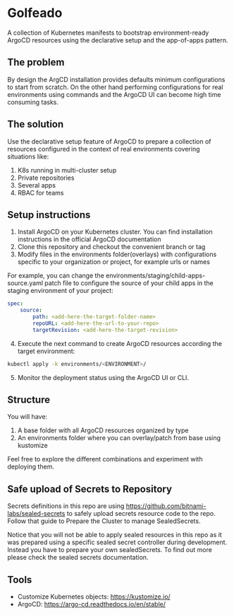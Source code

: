# Golfeado

A collection of Kubernetes manifests to bootstrap environment-ready ArgoCD resources using the declarative setup and the app-of-apps pattern.

## The problem

By design the ArgCD installation provides defaults minimum configurations to start from scratch. On the other hand performing configurations for real environments using commands and the ArgoCD UI can become high time consuming tasks.

## The solution

Use the declarative setup feature of ArgoCD to prepare a collection of resources configured in the context of real environments covering situations like:

1. K8s running in multi-cluster setup
2. Private repositories
3. Several apps
4. RBAC for teams  

## Setup instructions

1. Install ArgoCD on your Kubernetes cluster. You can find installation instructions in the official ArgoCD documentation
2. Clone this repository and checkout the convenient branch or tag
3. Modify files in the environments folder(overlays) with configurations specific to your organization or project, for example urls or names

For example, you can change the environments/staging/child-apps-source.yaml patch file to configure the source of your child apps in the staging environment of your project:

```yaml
spec:
    source:
        path: <add-here-the-target-folder-name>
        repoURL: <add-here-the-url-to-your-repo>
        targetRevision: <add-here-the-target-revision>
```

4. Execute the next command to create ArgoCD resources according the target environment:

```bash
kubectl apply -k environments/<ENVIRONMENT>/
```

5. Monitor the deployment status using the ArgoCD UI or CLI.

## Structure

You will have:

1. A base folder with all ArgoCD resources organized by type
2. An environments folder where you can overlay/patch from base using kustomize

Feel free to explore the different combinations and experiment with deploying them.

## Safe upload of Secrets to Repository

Secrets definitions in this repo are using https://github.com/bitnami-labs/sealed-secrets to safely upload secrets resource code to the repo. Follow that guide to Prepare the Cluster to manage SealedSecrets.

Notice that you will not be able to apply sealed resources in this repo as it was prepared using a specific sealed secret controller during development. Instead you have to prepare your own sealedSecrets. To find out more please check the sealed secrets documentation.

## Tools

- Customize Kubernetes objects: https://kustomize.io/
- ArgoCD: https://argo-cd.readthedocs.io/en/stable/